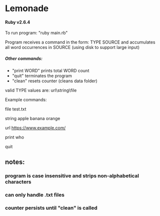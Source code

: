 # Lemonade

#### Ruby v2.6.4

To run program: "ruby main.rb"

Program receives a command in the form: TYPE SOURCE
and accumulates all word occurrences in SOURCE (using disk to support large input)

##### Other commands:
- "print WORD" prints total WORD count
- "quit" terminates the program
- "clean" resets counter (cleans data folder)

valid TYPE values are: url\string\file

Example commands:

file test.txt

string apple banana orange

url https://www.example.com/

print who

quit

## notes: 
### program is case insensitive and strips non-alphabetical characters
### can only handle .txt files
### counter persists until "clean" is called
